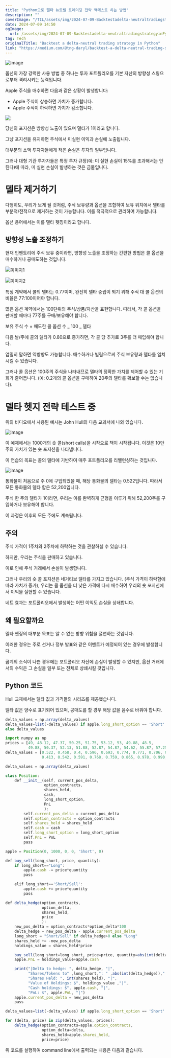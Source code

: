 ```yaml
---
title: "Python으로 델타 뉴트럴 트레이딩 전략 백테스트 하는 방법"
description: ""
coverImage: "/TIL/assets/img/2024-07-09-Backtestadelta-neutraltradingstrategyinPython_0.png"
date: 2024-07-09 14:50
ogImage:
  url: /assets/img/2024-07-09-Backtestadelta-neutraltradingstrategyinPython_0.png
tag: Tech
originalTitle: "Backtest a delta-neutral trading strategy in Python"
link: "https://medium.com/@tng-daryl/backtest-a-delta-neutral-trading-strategy-in-python-602cd85e22e0"
---
```


![image](/TIL/assets/img/2024-07-09-Backtestadelta-neutraltradingstrategyinPython_0.png)

옵션의 가장 강력한 사용 방법 중 하나는 투자 포트폴리오를 기본 자산의 방향성 스윙으로부터 격리시키는 능력입니다.

Apple 주식을 매수하면 다음과 같은 상황이 발생합니다:

- Apple 주식이 상승하면 가치가 증가합니다.
- Apple 주식이 하락하면 가치가 감소합니다.

<div class="content-ad"></div>

<img src="/TIL/assets/img/2024-07-09-Backtestadelta-neutraltradingstrategyinPython_1.png" />

당신의 포지션은 방향성 노출이 있으며 델타가 1이라고 합니다.

그냥 포지션을 유지하면 주식에서 미실현 이익과 손실에 노출됩니다.

대부분의 소액 투자자들에게 작은 손실은 투자의 일부입니다.

<div class="content-ad"></div>

그러나 대형 기관 투자자들은 특정 투자 규정(예: 미 실현 손실이 15%를 초과해서는 안 된다)에 따라, 미 실현 손실이 발생하는 것은 금물입니다.

# 델타 제거하기

다행히도, 우리가 보게 될 것처럼, 주식 보유량과 옵션을 조합하여 보유 위치에서 델타를 부분적/전적으로 제거하는 것이 가능합니다. 이를 적극적으로 관리하여 가능합니다.

옵션 용어에서는 이를 델타 헷징이라고 합니다.

<div class="content-ad"></div>

## 방향성 노출 조정하기

현재 인벤토리에 주식 보유 중이라면, 방향성 노출을 조정하는 간편한 방법은 콜 옵션을 매수하거나 공매도하는 것입니다.

![이미지1](/TIL/assets/img/2024-07-09-Backtestadelta-neutraltradingstrategyinPython_2.png)

![이미지2](/TIL/assets/img/2024-07-09-Backtestadelta-neutraltradingstrategyinPython_3.png)

<div class="content-ad"></div>

특정 계약에서 콜의 델타는 0.77이며, 완전히 델타 중립이 되기 위해 주식 대 콜 옵션의 비율은 77:100이어야 합니다.

많은 옵션 계약에서는 100단위의 주식/상품/자산을 표현합니다. 따라서, 각 콜 옵션을 판매할 때마다 77주를 구매/보유해야 합니다.

보유 주식 수 = 매도한 콜 옵션 수 _ 100 _ 델타

다음 날/주에 콜의 델타가 0.80으로 증가하면, 각 콜 당 추가로 3주를 더 매입해야 합니다.

<div class="content-ad"></div>

엄밀히 말하면 역방향도 가능합니다. 매수하거나 빌림으로써 주식 보유량과 델타를 일치시킬 수 있습니다.

그러나 콜 옵션은 100주의 주식을 나타내므로 델타의 정확한 가치를 제어할 수 있는 기회가 줄어듭니다. (예: 0.2개의 콜 옵션을 구매하여 20주의 델타를 확보할 수는 없습니다).

# 델타 헷지 전략 테스트 중

위의 비디오에서 사용된 예시는 John Hull의 다음 교과서에 나와 있습니다.

<div class="content-ad"></div>

![image](/TIL/assets/img/2024-07-09-Backtestadelta-neutraltradingstrategyinPython_4.png)

이 예제에서는 1000개의 숏 콜(short calls)을 시작으로 책이 시작됩니다. 이것은 10만 주의 가치가 있는 숏 포지션을 나타냅니다.

이 연습의 목표는 콜의 델타에 기반하여 매주 포트폴리오를 리밸런싱하는 것입니다.

![image](/TIL/assets/img/2024-07-09-Backtestadelta-neutraltradingstrategyinPython_5.png)

<div class="content-ad"></div>

통화물이 처음으로 주 0에 구입되었을 때, 해당 통화물의 델타는 0.522입니다. 따라서 모든 통화물의 델타 합은 52,200입니다.

주식 한 주의 델타가 1이라면, 우리는 이를 완벽하게 균형을 이루기 위해 52,200주를 구입하거나 보유해야 합니다.

이 과정은 이후의 모든 주에도 계속됩니다.

## 주의

<div class="content-ad"></div>

주식 가격이 1주차와 2주차에 하락하는 것을 관찰하실 수 있습니다.

하지만, 우리는 주식을 판매하고 있습니다.

이로 인해 주식 거래에서 손실이 발생합니다.

그러나 우리의 숏 콜 포지션은 네거티브 델타를 가지고 있습니다. (주식 가격이 하락함에 따라 가치가 증가), 우리는 콜 옵션을 더 낮은 가격에 다시 매수하여 우리의 숏 포지션에서 이익을 실현할 수 있습니다.

<div class="content-ad"></div>

네트 효과는 포트폴리오에서 발생하는 어떤 이익도 손실을 상쇄합니다.

## 왜 필요할까요

델타 헷징의 대부분 목표는 알 수 없는 방향 위험을 절연하는 것입니다.

이러한 경우는 주로 선거나 정부 발표와 같은 이벤트가 예정되어 있는 경우에 발생합니다.

<div class="content-ad"></div>

곰계의 소식이 나쁜 경우에는 포트폴리오 자산에 손실이 발생할 수 있지만, 옵션 거래에서의 수익은 그 손실을 일부 또는 전체로 상쇄시킬 것입니다.

## Python 코드

Hull 교재에서는 델타 값과 가격들의 시리즈를 제공했습니다.

델타 값은 양수로 표기되어 있으며, 공매도를 할 경우 해당 값을 음수로 바꿔야 합니다.

<div class="content-ad"></div>

```js
delta_values = np.array(delta_values)
delta_values=list(-delta_values) if apple.long_short_option == 'Short'
else delta_values
```

```js
import numpy as np
prices = [49, 48.12, 47.37, 50.25, 51.75, 53.12, 53, 49.88, 48.5,
          49.88, 50.37, 52.13, 51.88, 52.87, 54.87, 54.62, 55.87, 57.25]
delta_values = [0.522, 0.458, 0.4, 0.596, 0.693, 0.774, 0.771, 0.706, 0.674, 0.787, 0.550,
                0.413, 0.542, 0.591, 0.768, 0.759, 0.865, 0.978, 0.990, 1, 1]

delta_values = np.array(delta_values)

class Position:
    def __init__(self, current_pos_delta,
                 option_contracts,
                 shares_held,
                 cash,
                 long_short_option,
                 PnL
                 ):
        self.current_pos_delta = current_pos_delta
        self.option_contracts = option_contracts
        self.shares_held = shares_held
        self.cash = cash
        self.long_short_option = long_short_option
        self.PnL = PnL
        pass

apple = Position(0, 1000, 0, 0, 'Short', 0)

def buy_sell(long_short, price, quantity):
    if long_short=="Long":
        apple.cash -= price*quantity
        pass

    elif long_short=='Short/Sell':
        apple.cash += price*quantity
        pass

def delta_hedge(option_contracts,
                option_delta,
                shares_held,
                price
                ):
    new_pos_delta = option_contracts*option_delta*100
    delta_hedge = new_pos_delta - apple.current_pos_delta
    long_short = "Short/Sell" if delta_hedge>0 else "Long"
    shares_held += -new_pos_delta
    holdings_value = shares_held*price

    buy_sell(long_short=long_short, price=price, quantity=abs(int(delta_hedge)))
    apple.PnL = holdings_value+apple.cash

    print("|Delta to hedge: ", delta_hedge, "|",
          "Shares/Tokens to" ,long_short,": " ,abs(int(delta_hedge)),"|",
          "Shares Held: ", int(shares_held), "|",
          "Value of Holdings: $", holdings_value ,"|",
          "Cash holdings: $", apple.cash, "|",
          "PnL: $", apple.PnL, "|")
    apple.current_pos_delta = new_pos_delta
    pass

delta_values=list(-delta_values) if apple.long_short_option == 'Short' else delta_values

for (delta, price) in zip(delta_values, prices):
    delta_hedge(option_contracts=apple.option_contracts,
                option_delta=delta,
                shares_held=apple.shares_held,
                price=price)
```

위 코드를 실행하여 command line에서 출력되는 내용은 다음과 같습니다.
